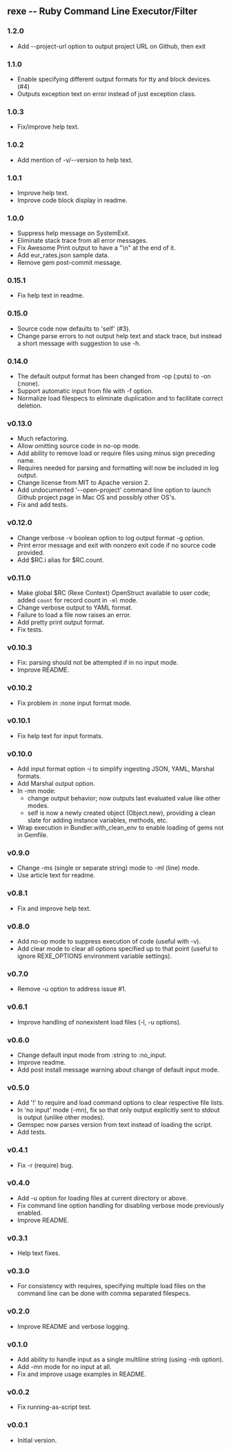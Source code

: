 ## rexe -- Ruby Command Line Executor/Filter


### 1.2.0

* Add --project-url option to output project URL on Github, then exit


### 1.1.0

* Enable specifying different output formats for tty and block devices. (#4)
* Outputs exception text on error instead of just exception class.


### 1.0.3

* Fix/improve help text.


### 1.0.2

* Add mention of -v/--version to help text.


### 1.0.1

* Improve help text.
* Improve code block display in readme.


### 1.0.0

* Suppress help message on SystemExit.
* Eliminate stack trace from all error messages.
* Fix Awesome Print output to have a "\n" at the end of it.
* Add eur_rates.json sample data.
* Remove gem post-commit message.


### 0.15.1

* Fix help text in readme.


### 0.15.0

* Source code now defaults to 'self' (#3).
* Change parse errors to not output help text and stack trace, but instead a short message with suggestion to use -h.


### 0.14.0

* The default output format has been changed from -op (:puts) to -on (:none).
* Support automatic input from file with -f option.
* Normalize load filespecs to eliminate duplication and to facilitate correct deletion.


### v0.13.0

* Much refactoring.
* Allow omitting source code in no-op mode.
* Add ability to remove load or require files using minus sign preceding name.
* Requires needed for parsing and formatting will now be included in log output.
* Change license from MIT to Apache version 2.
* Add undocumented '--open-project' command line option to launch Github project page in Mac OS and possibly other OS's.
* Fix and add tests.


### v0.12.0

* Change verbose -v boolean option to log output format -g option.
* Print error message and exit with nonzero exit code if no source code provided.
* Add $RC.i alias for $RC.count.


### v0.11.0

* Make global $RC (Rexe Context) OpenStruct available to user code; added `count` for record count in `-ml` mode.
* Change verbose output to YAML format.
* Failure to load a file now raises an error.
* Add pretty print output format.
* Fix tests.


### v0.10.3

* Fix: parsing should not be attempted if in no input mode.
* Improve README.

### v0.10.2

* Fix problem in :none input format mode.


### v0.10.1

* Fix help text for input formats.


### v0.10.0

* Add input format option -i to simplify ingesting JSON, YAML, Marshal formats.
* Add Marshal output option.
* In -mn mode:
  * change output behavior; now outputs last evaluated value like other modes.
  * self is now a newly created object (Object.new), providing a clean slate for adding instance variables, methods, etc.
* Wrap execution in Bundler.with_clean_env to enable loading of gems not in Gemfile.


### v0.9.0

* Change -ms (single or separate string) mode to -ml (line) mode.
* Use article text for readme.


### v0.8.1

* Fix and improve help text.


### v0.8.0

* Add no-op mode to suppress execution of code (useful with -v).
* Add clear mode to clear all options specified up to that point (useful to ignore REXE_OPTIONS environment variable settings).

### v0.7.0

* Remove -u option to address issue #1.


### v0.6.1

* Improve handling of nonexistent load files (-l, -u options).


### v0.6.0

* Change default input mode from :string to :no_input.
* Improve readme.
* Add post install message warning about change of default input mode.


### v0.5.0

* Add '!' to require and load command options to clear respective file lists.
* In 'no input' mode (-mn), fix so that only output explicitly sent to stdout is output (unlike other modes).
* Gemspec now parses version from text instead of loading the script.
* Add tests.

### v0.4.1

* Fix -r (require) bug.


### v0.4.0

* Add -u option for loading files at current directory or above.
* Fix command line option handling for disabling verbose mode previously enabled.
* Improve README.


### v0.3.1

* Help text fixes.


### v0.3.0

* For consistency with requires, specifying multiple load files on the command line can be done
  with comma separated filespecs.


### v0.2.0

* Improve README and verbose logging.

### v0.1.0

* Add ability to handle input as a single multiline string (using -mb option).
* Add -mn mode for no input at all.
* Fix and improve usage examples in README.


### v0.0.2

* Fix running-as-script test.


### v0.0.1

* Initial version.
